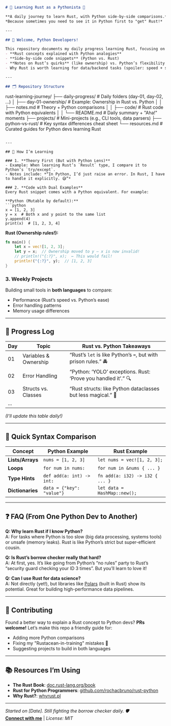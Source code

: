 ```markdown
# 🦀 Learning Rust as a Pythonista 🐍

**A daily journey to learn Rust, with Python side-by-side comparisons.**  
*Because sometimes you need to see it in Python first to "get" Rust!*

---

## 👋 Welcome, Python Developers!

This repository documents my daily progress learning Rust, focusing on **bridging the gap between Python and Rust**. If you’re coming from Python (like me!), you’ll find:  
- **Rust concepts explained with Python analogies**  
- **Side-by-side code snippets** (Python vs. Rust)  
- **Notes on Rust’s quirks** (like ownership) vs. Python’s flexibility  
- Why Rust is worth learning for data/backend tasks (spoiler: speed + safety 💥)

---

## 🗂️ Repository Structure

```
rust-learning-journey/
├── daily-progress/         # Daily folders (day-01, day-02, ...)
│   ├── day-01-ownership/   # Example: Ownership in Rust vs. Python
│   │   ├── notes.md        # Theory + Python comparisons
│   │   ├── code/           # Rust code with Python equivalents
│   │   └── README.md       # Daily summary + "Aha!" moments
├── projects/               # Mini-projects (e.g., CLI tools, data parsers)
├── python-vs-rust/         # Key syntax differences cheat sheet
└── resources.md            # Curated guides for Python devs learning Rust
```

---

## 🚀 How I’m Learning

### 1. **Theory First (But with Python Lens)**
- Example: When learning Rust’s `Result` type, I compare it to Python’s `try/except`.  
- Notes include: *“In Python, I’d just raise an error. In Rust, I have to handle it explicitly. 😅”*

### 2. **Code with Dual Examples**
Every Rust snippet comes with a Python equivalent. For example:

**Python (Mutable by default):**
```python
x = [1, 2, 3]
y = x  # Both x and y point to the same list
y.append(4)
print(x)  # [1, 2, 3, 4]
```

**Rust (Ownership rules!):**
```rust
fn main() {
    let x = vec![1, 2, 3];
    let y = x;  // Ownership moved to y – x is now invalid!
    // println!("{:?}", x);  ← This would fail!
    println!("{:?}", y);  // [1, 2, 3]
}
```

### 3. **Weekly Projects**
Building small tools in **both languages** to compare:
- Performance (Rust’s speed vs. Python’s ease)
- Error handling patterns
- Memory usage differences

---

## 📆 Progress Log

| Day | Topic                     | Rust vs. Python Takeaways          |
|-----|---------------------------|-------------------------------------|
| 01  | Variables & Ownership     | “Rust’s `let` is like Python’s `=`, but with prison rules.” 🚔 |
| 02  | Error Handling            | “Python: ‘YOLO’ exceptions. Rust: ‘Prove you handled it’.” 🔍 |
| 03  | Structs vs. Classes       | “Rust structs: like Python dataclasses but less magical.” 🧙 |
| ... |                           |                                     |

*(I’ll update this table daily!)*

---

## 🔑 Quick Syntax Comparison

| Concept          | Python Example             | Rust Example                     |
|------------------|----------------------------|----------------------------------|
| **Lists/Arrays** | `nums = [1, 2, 3]`         | `let nums = vec![1, 2, 3];`      |
| **Loops**        | `for num in nums:`         | `for num in &nums { ... }`       |
| **Type Hints**   | `def add(a: int) -> int:`  | `fn add(a: i32) -> i32 { ... }`  |
| **Dictionaries** | `data = {"key": "value"}`  | `let data = HashMap::new();`     |

---

## ❓ FAQ (From One Python Dev to Another)

**Q: Why learn Rust if I know Python?**  
A: For tasks where Python is too slow (big data processing, systems tools) or unsafe (memory leaks). Rust is like Python’s strict but super-efficient cousin.

**Q: Is Rust’s borrow checker really that hard?**  
A: At first, yes. It’s like going from Python’s “no rules” party to Rust’s “security guard checking your ID 3 times”. But you’ll learn to love it!

**Q: Can I use Rust for data science?**  
A: Not directly (yet!), but libraries like [Polars](https://www.pola.rs/) (built in Rust) show its potential. Great for building high-performance data pipelines.

---

## 🤝 Contributing

Found a better way to explain a Rust concept to Python devs? **PRs welcome!** Let’s make this repo a friendly guide for:
- Adding more Python comparisons
- Fixing my "Rustacean-in-training" mistakes 😬
- Suggesting projects to build in both languages

---

## 📚 Resources I’m Using

- **The Rust Book**: [doc.rust-lang.org/book](https://doc.rust-lang.org/book/)  
- **Rust for Python Programmers**: [github.com/rochacbruno/rust-python](https://github.com/rochacbruno/rust-python)  
- **Why Rust?**: [whyrust.pl](https://whyrust.pl/)  

---

*Started on [Date]. Still fighting the borrow checker daily. 🛡️*  
**[Connect with me](https://your-linkedin/github)** | *License: MIT*
```

